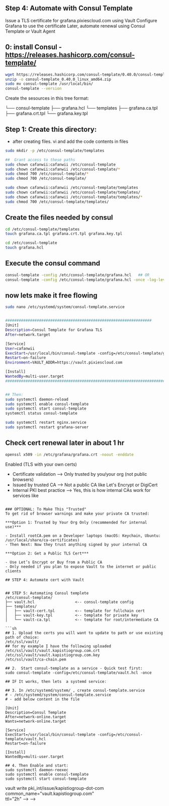 ## Step 4: Automate with Consul Template 
Issue a TLS certificate for grafana.pixiescloud.com using Vault
Configure Grafana to use the certificate
Later, automate renewal using Consul Template or Vault Agent

## 0: install Consul - https://releases.hashicorp.com/consul-template/
```sh
wget https://releases.hashicorp.com/consul-template/0.40.0/consul-template_0.40.0_linux_amd64.zip
unzip -o consul-template_0.40.0_linux_amd64.zip
sudo mv consul-template /usr/local/bin/
consul-template --version
```

Create the sesources in this tree format:


└── consul-template
    ├── grafana.hcl
    └── templates
        ├── grafana.ca.tpl
        ├── grafana.crt.tpl
        └── grafana.key.tpl

## Step 1: Create this directory:
- after creating files.  vi and add the code contents in files

```sh
sudo mkdir -p /etc/consul-template/templates

##  Grant access to these paths
sudo chown cafanwii:cafanwii /etc/consul-template
sudo chown cafanwii:cafanwii /etc/consul-template/*
sudo chmod 700 /etc/consul-template/*
sudo chmod 700 /etc/consul-template/

sudo chown cafanwii:cafanwii /etc/consul-template/templates
sudo chown cafanwii:cafanwii /etc/consul-template/templates/
sudo chown cafanwii:cafanwii /etc/consul-template/templates/*
sudo chmod 700 /etc/consul-template/templates/
```

## Create the files needed by consul 
```sh
cd /etc/consul-template/templates
touch grafana.ca.tpl grafana.crt.tpl grafana.key.tpl

cd /etc/consul-template
touch grafana.hcl
```

<!-- ## OPTIONAL: to avoid consul asking for password
```sh
## Edit the sudoers file safely:
sudo visudo
## Add this line to the bottom of the file:
cafanwii ALL=(ALL) NOPASSWD: /bin/systemctl restart grafana-server
``` -->

##  Execute the consul command
```sh
consul-template -config /etc/consul-template/grafana.hcl   ## OR
consul-template -config /etc/consul-template/grafana.hcl -once -log-level=debug
```

## now lets make it free flowing
```sh
sudo nano /etc/systemd/system/consul-template.service


#################################################################
[Unit]
Description=Consul Template for Grafana TLS
After=network.target

[Service]
User=cafanwii
ExecStart=/usr/local/bin/consul-template -config=/etc/consul-template/grafana.hcl
Restart=on-failure
Environment=VAULT_ADDR=https://vault.pixiescloud.com

[Install]
WantedBy=multi-user.target
###########################################################################


## Then:
sudo systemctl daemon-reload
sudo systemctl enable consul-template
sudo systemctl start consul-template
systemctl status consul-template

sudo systemctl restart nginx.service
sudo systemctl restart grafana-server
```

## Check cert renewal later in about  1 hr
```sh
openssl x509 -in /etc/grafana/grafana.crt -noout -enddate
```





















<!-- ## Automate TLS Cert Renewal for Grafana
```sh
## 1. Create Template Files for Consul Template


<!-- # What to expect
Build your own internal certificate authority (CA) setup, just like Let's Encrypt or DigiCert — but private to your organization.
I will be using my own internal CA (self-signed or private intermediate) for my existing domain that i own - kapistiogroup.com

| **How You'll Use This Setup**     | **Cert Used**                                      |
|-----------------------------------|----------------------------------------------------|
| Sign Vault, NGINX certs           | Use `intermediateCA.key` to sign server certs      |
| Trust the CA in clients           | Install `rootCA.pem` on dev laptops, systems       |
| Serve HTTPS via Vault             | Use `ca-chain.pem` as the CA chain in TLS config   |
| Rotate certs                      | Use Intermediate to generate new certs without touching Root |

***Use OpenSSL to Create***:
  - A self-signed Root CA
  - An Intermediate CA signed by your Root CA
  - Use the Intermediate CA to issue certs (for Vault, services, etc.)

## STEP 1: Create Root CA + Intermediate CA 
```sh
##  1. Create Directory Structure
mkdir -p kapistio-ca/root
mkdir -p kapistio-ca/intermediate

## 2. Create Root CA [ or if you already have your root, we have to move into Vault issuer]
cd kapistio-ca/root
### Generate private key
openssl genrsa -out rootCA.key 4096  

# Create Root CA cert
cat > root-openssl.cnf <<EOF
[ req ]
default_bits       = 4096
distinguished_name = dn
x509_extensions    = v3_ca
prompt             = no

days = 3650

[ dn ]
C  = US
ST = FL
L  = Orlando
O  = Kapistio
OU = kapistio org
CN = Testing Root

[ v3_ca ]
subjectKeyIdentifier=hash
authorityKeyIdentifier=keyid:always,issuer
basicConstraints = critical,CA:true,pathlen:2
keyUsage = critical, digitalSignature, cRLSign, keyCertSign
EOF

openssl req -x509 -new -key rootCA.key -sha256 -days 3650 \
  -out rootCA.key -config root-openssl.cnf -extensions v3_ca

openssl x509 -in rootCA.key -noout -subject -issuer

## 3. Create Intermediate CA CSR (Certificate Signing Request) W Vault
- Instead of trying to import your OpenSSL-generated key, we’ll create the intermediate key inside Vault, then sign it externally using your Root CA.
- Using your internally signed Intermediate CA
- Issuing valid certs for vault.kapistiogroup.com
- With working TLS and signed by your custom CA chain

## 1. To login my prod vault server
export VAULT_ADDR=https://vault.pixiescloud.com/
export VAULT_TOKEN=hvs.xxxx
vault login $VAULT_TOKEN

## 2. Enable Vault PKI for ICA (Intermediate CA)
# vault secrets disable pki_int
vault secrets enable -path=pki_int pki
vault secrets tune -max-lease-ttl=43800h pki_int



## 3. Generate Intermediate CSR in Vault:

vault write -format=json pki_int/intermediate/generate/internal \
  common_name="Kapistiogroup Intermediate CA" \
  ttl="43800h" \
  key_type=rsa \
  key_bits=4096 \
  issuer_name="kapistio-ica" \
  | jq -r '.data.csr' > vault_intermediate.csr

## 4. Sign that CSR with your [existing] Root CA:
openssl x509 -req \
  -in vault_intermediate.csr \
  -CA ../root/rootCA.pem \
  -CAkey ../root/rootCA.key \
  -CAcreateserial \
  -out signed_intermediate_cert.pem \
  -days 1825 -sha256 \
  -extfile ../root/openssl-intermediate.cnf \
  -extensions v3_ca


## 5. Import the signed intermediate cert into Vault:
vault write pki_int/intermediate/set-signed certificate=@signed_intermediate_cert.pem



## 6. Configure urls:
vault write pki_int/config/urls \
  issuing_certificates="https://vault.kapistiogroup.com/v1/pki_int/ca" \
  crl_distribution_points="https://vault.kapistiogroup.com/v1/pki_int/crl"


## 7. Create a role:
vault write pki_int/roles/kapistiogroup-dot-com \
  allowed_domains="kapistiogroup.com" \
  allow_subdomains=true \
  allow_any_name=true \
  max_ttl="72h"

## Issue a certificate:
vault write pki_int/issue/kapistiogroup-dot-com \
  common_name="vault.kapistiogroup.com" \
  ttl="2h"

```

## STEP 3: INstall vault following the install-vault.md file:

```sh
When you access vault url on vault/kapostiogroup.com, the certificate is:

- Issued by: Kapistiogroup Intermediate CA
- Signed for: vault.kapistiogroup.com
- The Certificate is Valid and working (browser or curl sees it); which means:
  - HTTPS encryption	          --> Enabled (TLS with your own certs)
  - Certificate validation	    --> Only trusted by you/your org (not public browsers)
  - Issued by trusted CA	      --> Not a public CA like Let's Encrypt or DigiCert
  - Internal PKI best practice  --> Yes, this is how internal CAs work for services like 
```

### OPTIONAL: To Make This "Trusted"
To get rid of browser warnings and make your private CA trusted:

***Option 1: Trusted by Your Org Only (recommended for internal use)***

- Install rootCA.pem on a Developer laptops (macOS: Keychain, Ubuntu: /usr/local/share/ca-certificates)
- Then Next: Now they trust anything signed by your internal CA

***Option 2: Get a Public TLS Cert***

- Use Let’s Encrypt or Buy from a Public CA
- Only needed if you plan to expose Vault to the internet or public clients

## STEP 4: Automate cert with Vault


## STEP 5: Automating Consul templete
/etc/consul-template/
├── vault.hcl                  <-- consul-template config
├── templates/
│   ├── vault-cert.tpl         <-- template for fullchain cert
│   ├── vault-key.tpl          <-- template for private key
│   └── vault-ca.tpl           <-- template for root/intermediate CA

```sh
## 1. Upload the certs you will want to update to path or use existing path of choice:
/etc/ssl/vault/
## for my example I have the following uploaded
/etc/ssl/vault/vault.kapistiogroup.com.crt
/etc/ssl/vault/vault.kapistiogroup.com.key
/etc/ssl/vault/ca-chain.pem

## 2.  Start consul-template as a service - Quick test first:
sudo consul-template -config=/etc/consul-template/vault.hcl -once

## IF It works, then lets  a systemd service:

## 3. In /etc/systemd/system/ , create consul-template.service
# - /etc/systemd/system/consul-template.service
# - add below content in the file

[Unit]
Description=Consul Template
After=network-online.target
Wants=network-online.target

[Service]
ExecStart=/usr/local/bin/consul-template -config=/etc/consul-template/vault.hcl
Restart=on-failure

[Install]
WantedBy=multi-user.target

## 4. Then Enable and start:
sudo systemctl daemon-reexec
sudo systemctl enable consul-template
sudo systemctl start consul-template
```

vault write pki_int/issue/kapistiogroup-dot-com \
  common_name="vault.kapistiogroup.com" \
  ttl="2h" --> -->
